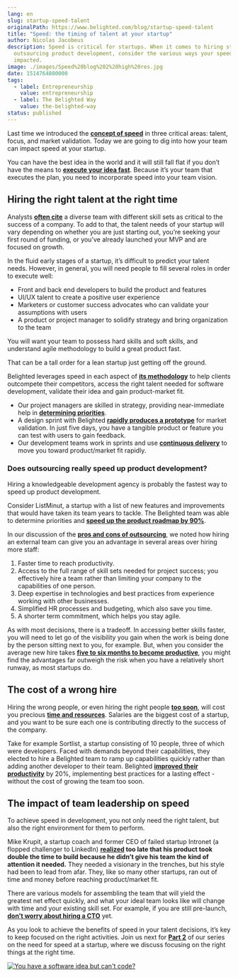 ```yaml
---
lang: en
slug: startup-speed-talent
originalPath: https://www.belighted.com/blog/startup-speed-talent
title: "Speed: the timing of talent at your startup"
author: Nicolas Jacobeus
description: Speed is critical for startups. When it comes to hiring staff or
  outsourcing product development, consider the various ways your speed will be
  impacted.
image: ./images/Speed%20blog%202%20high%20res.jpg
date: 1514764800000
tags:
  - label: Entrepreneurship
    value: entrepreneurship
  - label: The Belighted Way
    value: the-belighted-way
status: published
---
```

Last time we introduced the **[concept of speed](https://www.belighted.com/blog/successful-startups-speed)** in three critical areas: talent, focus, and market validation. Today we are going to dig into how your team can impact speed at your startup.

You can have the best idea in the world and it will still fall flat if you don’t have the means to **[execute your idea fast](https://www.forbes.com/sites/neilpatel/2016/04/13/why-do-the-best-startups-execute-faster-than-anyone-else/#7c8b386348a2)**. Because it’s your team that executes the plan, you need to incorporate speed into your team vision.

Hiring the right talent at the right time
-----------------------------------------

Analysts **[often cite](https://www.cbinsights.com/research/startup-failure-reasons-top/)** a diverse team with different skill sets as critical to the success of a company. To add to that, the talent needs of your startup will vary depending on whether you are just starting out, you’re seeking your first round of funding, or you’ve already launched your MVP and are focused on growth.

In the fluid early stages of a startup, it’s difficult to predict your talent needs. However, in general, you will need people to fill several roles in order to execute well:

*   Front and back end developers to build the product and features
*   UI/UX talent to create a positive user experience
*   Marketers or customer success advocates who can validate your assumptions with users
*   A product or project manager to solidify strategy and bring organization to the team

You will want your team to possess hard skills and soft skills, and understand agile methodology to build a great product fast.

That can be a tall order for a lean startup just getting off the ground.

Belighted leverages speed in each aspect of **[its methodology](https://www.belighted.com/blog/product-development-methodology)** to help clients outcompete their competitors, access the right talent needed for software development, validate their idea and gain product-market fit.

*   Our project managers are skilled in strategy, providing near-immediate help in **[determining priorities](https://www.belighted.com/blog/why-scoping-workshop)**.
*   A design sprint with Belighted **[rapidly produces a prototype](https://www.belighted.com/blog/how-a-design-sprint-can-accelerate-your-product-development-process)** for market validation. In just five days, you have a tangible product or feature you can test with users to gain feedback.
*   Our development teams work in sprints and use **[continuous delivery](https://www.belighted.com/blog/continuous-delivery-startups)** to move you toward product/market fit rapidly.

### Does outsourcing really speed up product development?

Hiring a knowledgeable development agency is probably the fastest way to speed up product development.

Consider ListMinut, a startup with a list of new features and improvements that would have taken its team years to tackle. The Belighted team was able to determine priorities and **[speed up the product roadmap by 90%](https://www.belighted.com/case-studies/listminut-increases-their-product-development-speed-by-90-with-belighted)**.

In our discussion of the **[pros and cons of outsourcing](https://www.belighted.com/blog/10-pros-and-cons-of-outsourcing-mvp-development)**, we noted how hiring an external team can give you an advantage in several areas over hiring more staff:

1.  Faster time to reach productivity.
2.  Access to the full range of skill sets needed for project success; you effectively hire a team rather than limiting your company to the capabilities of one person.
3.  Deep expertise in technologies and best practices from experience working with other businesses.
4.  Simplified HR processes and budgeting, which also save you time.
5.  A shorter term commitment, which helps you stay agile.

As with most decisions, there is a tradeoff. In accessing better skills faster, you will need to let go of the visibility you gain when the work is being done by the person sitting next to you, for example. But, when you consider the average new hire takes **[five to six months to become productive](https://www.cgsinc.com/blog/measure-onboarding-effectiveness-with-employee-time-to-productivity)**, you might find the advantages far outweigh the risk when you have a relatively short runway, as most startups do.

The cost of a wrong hire
------------------------

Hiring the wrong people, or even hiring the right people **[too soon](https://heleo.com/ericries-might-hiring-new-employee-soon-heres-know/7078/)**, will cost you precious **[time and resources](https://hackernoon.com/hiring-woes-the-costs-of-bad-hires-and-how-to-avoid-them-413395b5ef3)**. Salaries are the biggest cost of a startup, and you want to be sure each one is contributing directly to the success of the company.

Take for example Sortlist, a startup consisting of 10 people, three of which were developers. Faced with demands beyond their capabilities, they elected to hire a Belighted team to ramp up capabilities quickly rather than adding another developer to their team. Belighted **[improved their productivity](https://www.belighted.com/case-studies/sortlist-improves-web-app-quality-and-team-productivity-by-20-with-belighted)** by 20%, implementing best practices for a lasting effect - without the cost of growing the team too soon.

The impact of team leadership on speed
--------------------------------------

To achieve speed in development, you not only need the right talent, but also the right environment for them to perform.

Mike Krupit, a startup coach and former CEO of failed startup Intronet (a flopped challenger to LinkedIn) **[realized](https://www.trajectify.com/blog/2017/3/16/why-didnt-intronet-succeed) too late that his product took double the time to build because he didn’t give his team the kind of attention it needed.** They needed a visionary in the trenches, but his style had been to lead from afar. They, like so many other startups, ran out of time and money before reaching product/market fit.

There are various models for assembling the team that will yield the greatest net effect quickly, and what your ideal team looks like will change with time and your existing skill set. For example, if you are still pre-launch, **[don’t worry about hiring a CTO](https://www.belighted.com/blog/do-you-really-need-to-hire-a-cto-to-launch-your-startup)** yet.

As you look to achieve the benefits of speed in your talent decisions, it’s key to keep focused on the right activities. Join us next for **[Part 2](/blog/startup-speed-focus)** of our series on the need for speed at a startup, where we discuss focusing on the right things at the right time.  
  
[![You have a software idea but can't code?](https://no-cache.hubspot.com/cta/default/1684659/2a757af5-8c70-4e5b-bd84-3e0c399fa61d.png)](https://cta-redirect.hubspot.com/cta/redirect/1684659/2a757af5-8c70-4e5b-bd84-3e0c399fa61d)